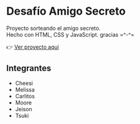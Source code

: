 # Desafío Amigo Secreto

Proyecto sorteando el amigo secreto.  
Hecho con HTML, CSS y JavaScript. 
gracias =^-^=

👉 [Ver proyecto aquí](https://michellnicole.github.io/challenge-amigo-secreto)

## Integrantes
- Cheesi  
- Melissa  
- Carlitos  
- Moore  
- Jeison  
- Tsuki
 
